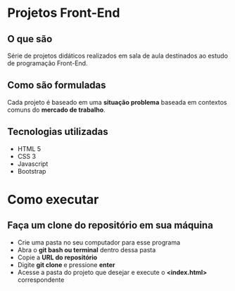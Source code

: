 # Projetos Front-End

## O que são
Série de projetos didáticos realizados em sala de aula destinados ao estudo de programação Front-End. 

## Como são formuladas
Cada projeto é baseado em uma **situação problema** baseada em contextos comuns do **mercado de trabalho**.

## Tecnologias utilizadas
* HTML 5
* CSS 3
* Javascript
* Bootstrap

# Como executar

## Faça um clone do repositório em sua máquina
* Crie uma pasta no seu computador para esse programa
* Abra o **git bash ou terminal** dentro dessa pasta
* Copie a **URL do repositório**
* Digite **git clone <URL copiada>** e pressione **enter**
* Acesse a pasta do projeto que desejar e execute o **<index.html>** correspondente





